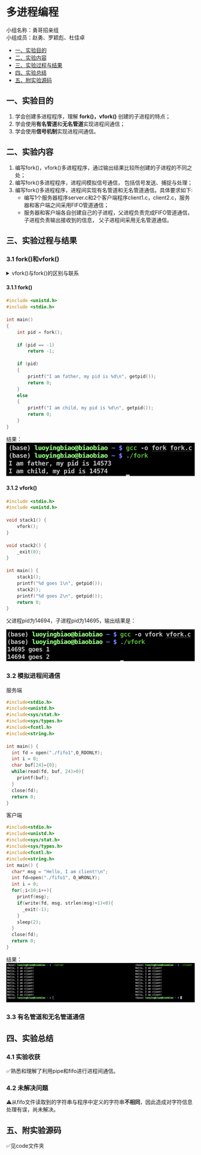 # 多进程编程

小组名称：勇哥招亲组  
小组成员：赵勇、罗颖彪、杜佳卓

- [一、实验目的](#jump1)
- [二、实验内容](#jump2)
- [三、实验过程与结果](#jump3)
- [四、实验总结](#jump4)
- [五、附实验源码](#jump5)

## <span id="jump1">一、实验目的</span>
1. 学会创建多进程程序，理解 **fork()，vfork()** 创建的子进程的特点；
2. 学会使用**有名管道**和**无名管道**实现进程间通信；
3. 学会使用**信号机制**实现进程间通信。

## <span id="jump2">二、实验内容</span>

1. 编写fork()，vfork()多进程程序，通过输出结果比较所创建的子进程的不同之处；
2. 编写fork()多进程程序，进程间模拟信号通信， 包括信号发送、捕捉与处理；
3. 编写fork()多进程程序，进程间实现有名管道和无名管道通信。具体要求如下:
    * 编写1个服务器程序server.c和2个客户端程序client1.c，client2.c，服务器和客户端之间采用FIFO管道通信；
    * 服务器和客户端各自创建自己的子进程，父进程负责完成FIFO管道通信，子进程负责输出接收到的信息， 父子进程间采用无名管道通信。

## <span id="jump3">三、实验过程与结果</span>

### 3.1 fork()和vfork()
<details>
<summary>
vfork()与fork()的区别与联系
</summary>
<br/>
简单的说，vfork()跟fork()类似，都是创建一个子进程，这两个函数的的返回值也具有相同的含义。但是vfork()创建的子进程基本上只能做一件事，那就是立即调用_exit()函数或者exec函数族成员，调用任何其它函数（包括exit()）、修改任何数据（除了保存vfork()返回值的那个变量）、执行任何其它语句（包括return）都是不应该的。此外，调用vfork()之后，父进程会一直阻塞，直到子进程调用_exit()终止，或者调用exec函数族成员。

关于如何正确使用vfork()，上面这一段就是全部了。但是为什么vfork()会这样呢？ 其实vfork()和fork()之间只有两点不同：

1. fork()会复制父进程的页表，而vfork()不会复制，直接让子进程共用父进程的页表；
2. fork()使用了写时复制技术，而vfork()没有，它任何时候都不会复制父进程地址空间。

即使算上vfork()会阻塞父进程而fork()不会，也只有三点不同，没有更多不同了。所以vfork()产生的子进程跟父进程完全共同使用同一个地址空间，甚至共享同一个函数堆栈！也就是子进程中对任何数据变量的修改，不管是局部的还是全局的，都会影响到父进程。而任何一个函数调用都会修改栈空间，这就是为什么vfork()的子进程不能随便调用别的函数。

但需要注意的是，由于vfork()毕竟还是产生一个新的进程，所以子进程拥有自己的进程描述符，拥有自己的寄存器，最重要的是，拥有自己的打开文件列表！

注意拥有自己的打开文件列表非常重要，因为如果子进程只是简单地共用父进程的打开文件列表，那么当子进程调用_exit()退出时,\_exit()内部会自动关闭当前进程打开的所有文件描述符，也就是打开文件列表里面的文件，这将导致父进程恢复执行时，无法访问到自己之前已经打开过的文件，包括标准输入、标准输出和标准错误输出。所幸的是这永远不会发生，子进程会复制父进程的打开文件列表，并增加文件引用计数。

那为什么vfork()子进程中可以调用_exit()，却不可以调用exit()，也不可以直接return呢？

exit()是对_exit()的封装，它自己在调用_exit()前会做很多清理工作，其中包括刷新并关闭当前进程使用的流缓冲（比如stdio.h里面的printf等），由于vfork()的子进程完全共享了父进程地址空间，子进程里面的流也是共享的父进程的流，所以子进程里面是不能做这些事的。

直接return就更不行了，子进程return以后，会从当前函数的外部调用点后面继续执行，这后面子进程可能将会执行很多语句，结果就没法预料了。
</details>

#### 3.1.1 fork()

```c
#include <unistd.h>
#include <stdio.h>

int main()
{
    int pid = fork();

    if (pid == -1)
        return -1;

    if (pid)
    {
        printf("I am father, my pid is %d\n", getpid());
        return 0;
    }
    else
    {
        printf("I am child, my pid is %d\n", getpid());
        return 0;
    }
}
```
结果：
![image](./image/fork.png)

#### 3.1.2 vfork()

```C
#include <stdio.h>
#include <unistd.h>

void stack1() {
    vfork();
}

void stack2() {
    _exit(0);
}

int main() {
    stack1();
    printf("%d goes 1\n", getpid());
    stack2();
    printf("%d goes 2\n", getpid());
    return 0;
}
```
父进程pid为14694，子进程pid为14695，输出结果是：

![image](./image/vfork.png)

### 3.2 模拟进程间通信
服务端
```c
#include<stdio.h>
#include<unistd.h>
#include<sys/stat.h>
#include<sys/types.h>
#include<fcntl.h>
#include<string.h>

int main() {
  int fd = open("./fifo1",O_RDONLY);
  int i = 0;
  char buf[24]={0};
  while(read(fd, buf, 24)>0){
    printf(buf);
  }
  close(fd);
  return 0;
}

```
客户端
```c
#include<stdio.h>
#include<unistd.h>
#include<sys/stat.h>
#include<sys/types.h>
#include<fcntl.h>
#include<string.h>
int main() {
  char* msg = "Hello, I am client!\n";
  int fd=open("./fifo1", O_WRONLY);
  int i = 0;
  for(;i<10;i++){
    printf(msg);
    if(write(fd, msg, strlen(msg)+1)<0){
      _exit(-1);
    }
    sleep(2);
  }
  close(fd);
  return 0;
}
```
结果：
![image](./image/interprocess.png)

### 3.3 有名管道和无名管道通信


## <span id="jump4">四、实验总结</span>

### 4.1 实验收获
✅熟悉和理解了利用pipe和fifo进行进程间通信。

### 4.2 未解决问题
⚠️从fifo文件读取到的字符串与程序中定义的字符串**不相同**，因此造成对字符信息处理有误，尚未解决。
## <span id="jump5">五、附实验源码</span>
✅见code文件夹
